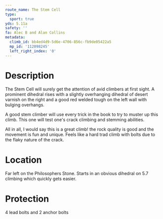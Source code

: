 ```yaml
---
route_name: The Stem Cell
type:
  sport: true
yds: 5.11a
safety: ''
fa: Alec B and Alan Collins
metadata:
  climb_id: bb4ed4d9-5d6e-4706-856c-fb9de05422a5
  mp_id: '112098245'
  left_right_index: '0'
---
```

# Description
The Stem Cell will surely get the attention of avid climbers at first sight. A prominent dihedral rises with a slightly overhanging dihedral of desert varnish on the right and a good red welded tough on the left wall with bulging overhangs.

A good stem climber will use every trick in the book to try to muster up this climb. This one will test one's crack climbing and stemming abilities.

All in all, I would say this is a great climb! the rock quality is good and the movement is fun and unique. Feels like a hard trad climb with bolts due to the flaky nature of the crack.

# Location
Far left on the Philosophers Stone. Starts in an obvious dihedral on 5.7 climbing which quickly gets easier.

# Protection
4 lead bolts and 2 anchor bolts
